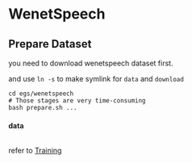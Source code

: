 # WenetSpeech

## Prepare Dataset

you need to download wenetspeech dataset first. 

and use `ln -s` to make symlink for `data` and `download`

```
cd egs/wenetspeech
# Those stages are very time-consuming
bash prepare.sh ...
```
#### data

```

```
refer to [Training](../../README.md##Training&Inference)